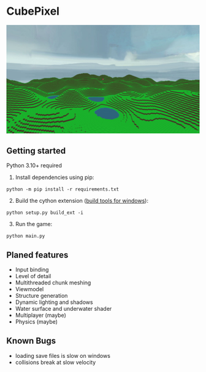 # CubePixel

![](./screenshot.png)


## Getting started

Python 3.10+ required

1. Install dependencies using pip:
```
python -m pip install -r requirements.txt
```
2. Build the cython extension ([build tools for windows](https://visualstudio.microsoft.com/downloads/#build-tools-for-visual-studio-2022)):
```
python setup.py build_ext -i
```
3. Run the game:
```
python main.py
```

## Planed features

- Input binding
- Level of detail
- Multithreaded chunk meshing
- Viewmodel
- Structure generation
- Dynamic lighting and shadows
- Water surface and underwater shader
- Multiplayer (maybe)
- Physics (maybe)

## Known Bugs

- loading save files is slow on windows
- collisions break at slow velocity

